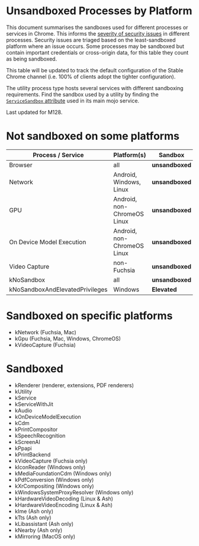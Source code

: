 # Unsandboxed Processes by Platform

This document summarises the sandboxes used for different processes or services
in Chrome. This informs the [severity of security
issues](../../docs/security/severity-guidelines.md) in different processes.
Security issues are triaged based on the least-sandboxed platform where an issue
occurs. Some processes may be sandboxed but contain important credentials or
cross-origin data, for this table they count as being sandboxed.

This table will be updated to track the default configuration of the Stable
Chrome channel (i.e. 100% of clients adopt the tighter configuration).

The utility process type hosts several services with different sandboxing
requirements. Find the sandbox used by a utility by finding the
[`ServiceSandbox` attribute](../../sandbox/policy/mojom/sandbox.mojom) used in
its main mojo service.

Last updated for M128.

# Not sandboxed on some platforms

| Process / Service | Platform(s) | Sandbox |
|---|---|---|
| Browser | all | **unsandboxed** |
| Network | Android, Windows, Linux | **unsandboxed** |
| GPU | Android, non-ChromeOS Linux | **unsandboxed** |
| On Device Model Execution | Android, non-ChromeOS Linux | **unsandboxed** |
| Video Capture | non-Fuchsia | **unsandboxed** |
| kNoSandbox | all | **unsandboxed** |
| kNoSandboxAndElevatedPrivileges | Windows | **Elevated** |

# Sandboxed on specific platforms

* kNetwork (Fuchsia, Mac)
* kGpu (Fuchsia, Mac, Windows, ChromeOS)
* kVideoCapture (Fuchsia)

# Sandboxed

* kRenderer (renderer, extensions, PDF renderers)
* kUtility
* kService
* kServiceWithJit
* kAudio
* kOnDeviceModelExecution
* kCdm
* kPrintCompositor
* kSpeechRecognition
* kScreenAI
* kPpapi
* kPrintBackend
* kVideoCapture (Fuchsia only)
* kIconReader (Windows only)
* kMediaFoundationCdm (Windows only)
* kPdfConversion (Windows only)
* kXrCompositing (Windows only)
* kWindowsSystemProxyResolver (Windows only)
* kHardwareVideoDecoding (Linux & Ash)
* kHardwareVideoEncoding (Linux & Ash)
* kIme (Ash only)
* kTts (Ash only)
* kLibassistant (Ash only)
* kNearby (Ash only)
* kMirroring (MacOS only)
